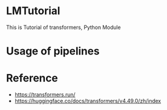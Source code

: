 # LMTutorial
This is Tutorial of transformers, Python Module

# Usage of pipelines

# Reference
- https://transformers.run/
- https://huggingface.co/docs/transformers/v4.49.0/zh/index
